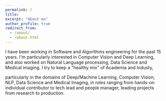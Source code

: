 ```yaml
---
permalink: /
title: 
excerpt: "About me"
author_profile: true
redirect_from: 
  - /about/
  - /about.html
---
```




I have been working in Software and Algorithms engineering for the past 15 years. I'm particularly interested in Computer Vision and Deep Learning, and also worked on Natural Language processing, Data Science and Medical imaging. I try to keep a "healthy mix" of Academia and Industy, 

particularly in the domains of Deep/Machine Learning, Computer Vision, NLP, Data Science and Medical Imaging, in roles ranging from hands-on individual contributor to tech lead and people manager, leading projects from research to production. 
